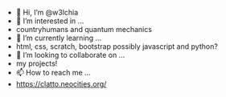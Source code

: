 - 👋 Hi, I’m @w3lchia
- 👀 I’m interested in ...
- countryhumans and quantum mechanics
- 🌱 I’m currently learning ...
- html, css, scratch, bootstrap possibly javascript and python?
- 💞️ I’m looking to collaborate on ...
- my projects!
- 📫 How to reach me ...
-  https://clatto.neocities.org/

<!---
w3lchia/w3lchia is a ✨ special ✨ repository because its `README.md` (this file) appears on your GitHub profile.
You can click the Preview link to take a look at your changes.
--->

